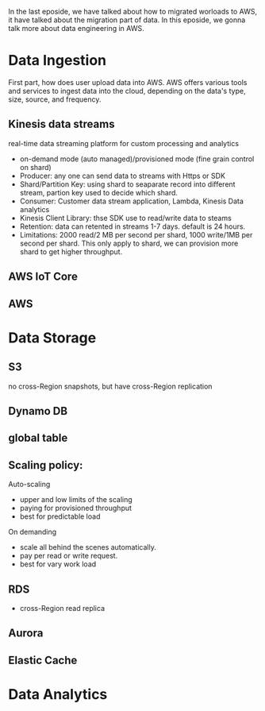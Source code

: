 In the last eposide, we have talked about how to migrated worloads to AWS, it have talked about the migration part of
data. In this eposide, we gonna talk more about data engineering in AWS.

# Data Ingestion

First part, how does user upload data into AWS. AWS offers various tools and services to ingest data into the cloud,
depending on the data's type, size, source, and frequency.

## Kinesis data streams

real-time data streaming platform for custom processing and analytics

- on-demand mode (auto managed)/provisioned mode (fine grain control on shard)
- Producer: any one can send data to streams with Https or SDK
- Shard/Partition Key: using shard to seaparate record into different stream, partion key used to decide which shard.
- Consumer: Customer data stream application, Lambda, Kinesis Data analytics
- Kinesis Client Library: thse SDK use to read/write data to steams
- Retention: data can retented in streams 1-7 days. default is 24 hours.
- Limitations: 2000 read/2 MB per second per shard, 1000 write/1MB per second per shard. This only apply to shard, we
  can provision more shard to get higher throughput.

## AWS IoT Core

## AWS

# Data Storage

## S3

no cross-Region snapshots, but have cross-Region replication

## Dynamo DB

## global table

## Scaling policy:

Auto-scaling

- upper and low limits of the scaling
- paying for provisioned throughput
- best for predictable load

On demanding

- scale all behind the scenes automatically.
- pay per read or write request.
- best for vary work load

## RDS

- cross-Region read replica

## Aurora

## Elastic Cache

# Data Analytics
